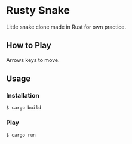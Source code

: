 # Rusty Snake
Little snake clone made in Rust for own practice.

## How to Play
Arrows keys to move.

## Usage

### Installation
```
$ cargo build
```

### Play
```
$ cargo run
```
